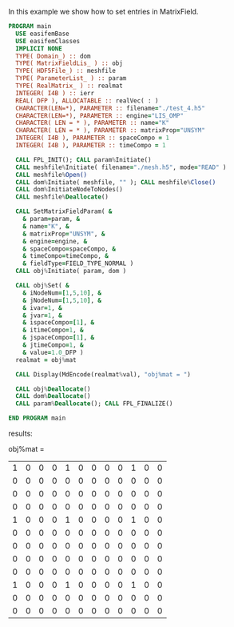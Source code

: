 In this example we show how to set entries in MatrixField.

```fortran
PROGRAM main
  USE easifemBase
  USE easifemClasses
  IMPLICIT NONE
  TYPE( Domain_) :: dom
  TYPE( MatrixFieldLis_ ) :: obj
  TYPE( HDF5File_) :: meshfile
  TYPE( ParameterList_ ) :: param
  TYPE( RealMatrix_ ) :: realmat
  INTEGER( I4B ) :: ierr
  REAL( DFP ), ALLOCATABLE :: realVec( : )
  CHARACTER(LEN=*), PARAMETER :: filename="./test_4.h5"
  CHARACTER(LEN=*), PARAMETER :: engine="LIS_OMP"
  CHARACTER( LEN = * ), PARAMETER :: name="K"
  CHARACTER( LEN = * ), PARAMETER :: matrixProp="UNSYM"
  INTEGER( I4B ), PARAMETER :: spaceCompo = 1
  INTEGER( I4B ), PARAMETER :: timeCompo = 1

  CALL FPL_INIT(); CALL param%Initiate()
  CALL meshfile%Initiate( filename="./mesh.h5", mode="READ" )
  CALL meshfile%Open()
  CALL dom%Initiate( meshfile, "" ); CALL meshfile%Close()
  CALL dom%InitiateNodeToNodes()
  CALL meshfile%Deallocate()

  CALL SetMatrixFieldParam( &
    & param=param, &
    & name="K", &
    & matrixProp="UNSYM", &
    & engine=engine, &
    & spaceCompo=spaceCompo, &
    & timeCompo=timeCompo, &
    & fieldType=FIELD_TYPE_NORMAL )
  CALL obj%Initiate( param, dom )

  CALL obj%Set( &
    & iNodeNum=[1,5,10], &
    & jNodeNum=[1,5,10], &
    & ivar=1, &
    & jvar=1, &
    & ispaceCompo=[1], &
    & itimeCompo=1, &
    & jspaceCompo=[1], &
    & jtimeCompo=1, &
    & value=1.0_DFP )
  realmat = obj%mat

  CALL Display(MdEncode(realmat%val), "obj%mat = ")

  CALL obj%Deallocate()
  CALL dom%Deallocate()
  CALL param%Deallocate(); CALL FPL_FINALIZE()

END PROGRAM main
```

results:

obj%mat =

|   |   |   |   |   |   |   |   |   |   |   |   |
| - | - | - | - | - | - | - | - | - | - | - | - |
| 1 | 0 | 0 | 0 | 1 | 0 | 0 | 0 | 0 | 1 | 0 | 0 |
| 0 | 0 | 0 | 0 | 0 | 0 | 0 | 0 | 0 | 0 | 0 | 0 |
| 0 | 0 | 0 | 0 | 0 | 0 | 0 | 0 | 0 | 0 | 0 | 0 |
| 0 | 0 | 0 | 0 | 0 | 0 | 0 | 0 | 0 | 0 | 0 | 0 |
| 1 | 0 | 0 | 0 | 1 | 0 | 0 | 0 | 0 | 1 | 0 | 0 |
| 0 | 0 | 0 | 0 | 0 | 0 | 0 | 0 | 0 | 0 | 0 | 0 |
| 0 | 0 | 0 | 0 | 0 | 0 | 0 | 0 | 0 | 0 | 0 | 0 |
| 0 | 0 | 0 | 0 | 0 | 0 | 0 | 0 | 0 | 0 | 0 | 0 |
| 0 | 0 | 0 | 0 | 0 | 0 | 0 | 0 | 0 | 0 | 0 | 0 |
| 1 | 0 | 0 | 0 | 1 | 0 | 0 | 0 | 0 | 1 | 0 | 0 |
| 0 | 0 | 0 | 0 | 0 | 0 | 0 | 0 | 0 | 0 | 0 | 0 |
| 0 | 0 | 0 | 0 | 0 | 0 | 0 | 0 | 0 | 0 | 0 | 0 |
